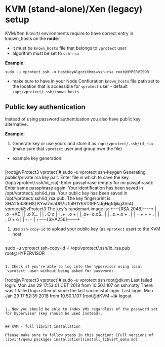 # KVM (stand-alone)/Xen (legacy) setup

KVM/Xen (libvirt) environments require to have correct entry in known_hosts on the **node**:

* it must be `known_hosts` file that belongs to `vprotect` user
* algorithm must be set to `ssh-rsa`

**Example:**
	
```
sudo -u vprotect ssh -o HostKeyAlgorithms=ssh-rsa root@HYPERVISOR
```

* make sure to have in your Node Confiuration `known_hosts` file path set to the location that is accessible for `vprotect` user - default `/opt/vprotect/.ssh/known_hosts`

## Public key authentication

Instead of using password authentication you also have public key alternative.

**Example:**

1. Generate key or use yours and store it as `/opt/vprotect/.ssh/id_rsa` (make sure that `vprotect` user and group own the file)
  * example key generation:

     ```
[root@vProtect3 vprotect]# sudo -u vprotect ssh-keygen
Generating public/private rsa key pair.
Enter file in which to save the key (/opt/vprotect/.ssh/id_rsa): 
Enter passphrase (empty for no passphrase): 
Enter same passphrase again: 
Your identification has been saved in /opt/vprotect/.ssh/id_rsa.
Your public key has been saved in /opt/vprotect/.ssh/id_rsa.pub.
The key fingerprint is:
SHA256:86HSLKYwl7maDR7U1oIH1Y6VDtRFNJgHgfdjikg3VnQ vprotect@vProtect3
The key's randomart image is:
+---[RSA 2048]----+
|   .o=+XE        |
|   .o X...       |
|  .  O o         |
|  .+=.o +        |
| .o+=o.oS..      |
| ..o.+.o + .     |
|  = + + + .      |
| . O + o         |
|  +.+            |
+----[SHA256]-----+
    ```

1. use `ssh-copy-id` to upload your public key (as `vprotect` user) to the KVM host:

   ```
sudo -u vprotect ssh-copy-id -i /opt/vprotect/.ssh/id_rsa.pub root@HYPERVISOR
   ```
   
1. Check if you're able to log into the hypervisor using local `vprotect` user without being asked for password:

   ```
[root@vProtect3 vprotect]# sudo -u vprotect ssh root@dkvm
Last failed login: Mon Jan 29 17:53:01 CET 2018 from 10.50.1.107 on ssh:notty
There was 1 failed login attempt since the last successful login.
Last login: Mon Jan 29 17:52:39 2018 from 10.50.1.107
[root@dKVM ~]# logout
   ```
   
1. Now you should be able to index VMs regardless of the password set for hypervisor (key should be used instead).


## KVM - full libvirt installation

Please make sure to follow steps in this section: [Full versions of libvirt/qemu packages installation](install_libvirt_qemu.md)
